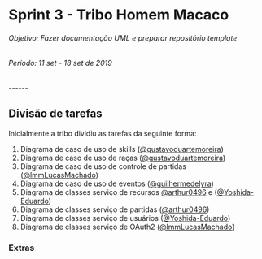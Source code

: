 # Sprint 3 - Tribo Homem Macaco

<h6>Objetivo: Fazer documentação UML e preparar repositório template</h6>
<h6>Período: 11 set - 18 set de 2019</h6>
------



## Divisão de tarefas

Inicialmente a tribo dividiu as tarefas da seguinte forma:

1. Diagrama de caso de uso  de skills ([@gustavoduartemoreira](https://github.com/gustavoduartemoreira))
2. Diagrama de caso de uso  de raças ([@gustavoduartemoreira](https://github.com/gustavoduartemoreira))
3.  Diagrama de caso de uso  de controle de partidas ([@lmmLucasMachado](https://github.com/lmmLucasMachado))
4. Diagrama de caso de uso  de eventos ([@guilhermedelyra](https://github.com/guilhermedelyra))
5. Diagrama de classes serviço de recursos [@arthur0496](https://github.com/arthur0496) e ([@Yoshida-Eduardo](https://github.com/Yoshida-Eduardo)) 
6. Diagrama de classes serviço de partidas ([@arthur0496](https://github.com/arthur0496))
7. Diagrama de classes serviço de usuários ([@Yoshida-Eduardo](https://github.com/Yoshida-Eduardo))
8. Diagrama de classes serviço de OAuth2 ([@lmmLucasMachado](https://github.com/lmmLucasMachado))

### Extras

